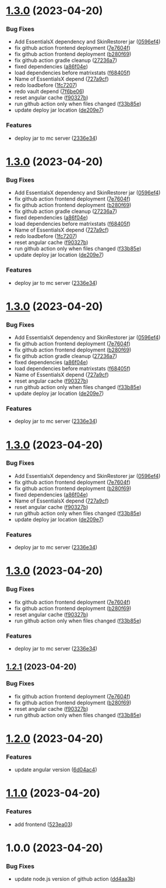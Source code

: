 # [1.3.0](https://github.com/TheMatrixNetwork/MatrixStats2/compare/v1.2.0...v1.3.0) (2023-04-20)


### Bug Fixes

* Add EssentialsX dependency and SkinRestorer jar ([0596ef4](https://github.com/TheMatrixNetwork/MatrixStats2/commit/0596ef40b85ad445de85e2b8a359d6171b50a6dc))
* fix github action frontend deployment ([7e7604f](https://github.com/TheMatrixNetwork/MatrixStats2/commit/7e7604fb5567eb0e9daa9e52abd2dee703a2581d))
* fix github action frontend deployment ([b280f69](https://github.com/TheMatrixNetwork/MatrixStats2/commit/b280f69518ff1264f2200627a8ab2265984aeace))
* fix github action gradle cleanup ([27236a7](https://github.com/TheMatrixNetwork/MatrixStats2/commit/27236a703d460f58f6f145caee7509eea0d18223))
* fixed dependencies ([a86f04e](https://github.com/TheMatrixNetwork/MatrixStats2/commit/a86f04e465d63a0a2738fc51b7b141822962dc62))
* load dependencies before matrixstats ([f68405f](https://github.com/TheMatrixNetwork/MatrixStats2/commit/f68405ffdf67573b275ae04e6b5d3bd01a57577a))
* Name of EssentialsX depend ([727a9cf](https://github.com/TheMatrixNetwork/MatrixStats2/commit/727a9cf0e2fa6935a1080eb913515fe24a88b833))
* redo loadbefore ([1fc7207](https://github.com/TheMatrixNetwork/MatrixStats2/commit/1fc7207d664c3bc221fb0028bcd605902ac23193))
* redo vault depend ([7f6be06](https://github.com/TheMatrixNetwork/MatrixStats2/commit/7f6be067f0176a330922b33871b4577ce6630b75))
* reset angular cache ([f90327b](https://github.com/TheMatrixNetwork/MatrixStats2/commit/f90327b6d4d2c835af2486c4c8da8c7c7f77f34e))
* run github action only when files changed ([f33b85e](https://github.com/TheMatrixNetwork/MatrixStats2/commit/f33b85ebe15e5dde7cc65f2befcb6e3d451f9188))
* update deploy jar location ([de209e7](https://github.com/TheMatrixNetwork/MatrixStats2/commit/de209e7f7cdbeeed75dd91c2bc51ea6c608dbb14))


### Features

* deploy jar to mc server ([2336e34](https://github.com/TheMatrixNetwork/MatrixStats2/commit/2336e3421159d050174f4eebae31dc37b0223923))

# [1.3.0](https://github.com/TheMatrixNetwork/MatrixStats2/compare/v1.2.0...v1.3.0) (2023-04-20)


### Bug Fixes

* Add EssentialsX dependency and SkinRestorer jar ([0596ef4](https://github.com/TheMatrixNetwork/MatrixStats2/commit/0596ef40b85ad445de85e2b8a359d6171b50a6dc))
* fix github action frontend deployment ([7e7604f](https://github.com/TheMatrixNetwork/MatrixStats2/commit/7e7604fb5567eb0e9daa9e52abd2dee703a2581d))
* fix github action frontend deployment ([b280f69](https://github.com/TheMatrixNetwork/MatrixStats2/commit/b280f69518ff1264f2200627a8ab2265984aeace))
* fix github action gradle cleanup ([27236a7](https://github.com/TheMatrixNetwork/MatrixStats2/commit/27236a703d460f58f6f145caee7509eea0d18223))
* fixed dependencies ([a86f04e](https://github.com/TheMatrixNetwork/MatrixStats2/commit/a86f04e465d63a0a2738fc51b7b141822962dc62))
* load dependencies before matrixstats ([f68405f](https://github.com/TheMatrixNetwork/MatrixStats2/commit/f68405ffdf67573b275ae04e6b5d3bd01a57577a))
* Name of EssentialsX depend ([727a9cf](https://github.com/TheMatrixNetwork/MatrixStats2/commit/727a9cf0e2fa6935a1080eb913515fe24a88b833))
* redo loadbefore ([1fc7207](https://github.com/TheMatrixNetwork/MatrixStats2/commit/1fc7207d664c3bc221fb0028bcd605902ac23193))
* reset angular cache ([f90327b](https://github.com/TheMatrixNetwork/MatrixStats2/commit/f90327b6d4d2c835af2486c4c8da8c7c7f77f34e))
* run github action only when files changed ([f33b85e](https://github.com/TheMatrixNetwork/MatrixStats2/commit/f33b85ebe15e5dde7cc65f2befcb6e3d451f9188))
* update deploy jar location ([de209e7](https://github.com/TheMatrixNetwork/MatrixStats2/commit/de209e7f7cdbeeed75dd91c2bc51ea6c608dbb14))


### Features

* deploy jar to mc server ([2336e34](https://github.com/TheMatrixNetwork/MatrixStats2/commit/2336e3421159d050174f4eebae31dc37b0223923))

# [1.3.0](https://github.com/TheMatrixNetwork/MatrixStats2/compare/v1.2.0...v1.3.0) (2023-04-20)


### Bug Fixes

* Add EssentialsX dependency and SkinRestorer jar ([0596ef4](https://github.com/TheMatrixNetwork/MatrixStats2/commit/0596ef40b85ad445de85e2b8a359d6171b50a6dc))
* fix github action frontend deployment ([7e7604f](https://github.com/TheMatrixNetwork/MatrixStats2/commit/7e7604fb5567eb0e9daa9e52abd2dee703a2581d))
* fix github action frontend deployment ([b280f69](https://github.com/TheMatrixNetwork/MatrixStats2/commit/b280f69518ff1264f2200627a8ab2265984aeace))
* fix github action gradle cleanup ([27236a7](https://github.com/TheMatrixNetwork/MatrixStats2/commit/27236a703d460f58f6f145caee7509eea0d18223))
* fixed dependencies ([a86f04e](https://github.com/TheMatrixNetwork/MatrixStats2/commit/a86f04e465d63a0a2738fc51b7b141822962dc62))
* load dependencies before matrixstats ([f68405f](https://github.com/TheMatrixNetwork/MatrixStats2/commit/f68405ffdf67573b275ae04e6b5d3bd01a57577a))
* Name of EssentialsX depend ([727a9cf](https://github.com/TheMatrixNetwork/MatrixStats2/commit/727a9cf0e2fa6935a1080eb913515fe24a88b833))
* reset angular cache ([f90327b](https://github.com/TheMatrixNetwork/MatrixStats2/commit/f90327b6d4d2c835af2486c4c8da8c7c7f77f34e))
* run github action only when files changed ([f33b85e](https://github.com/TheMatrixNetwork/MatrixStats2/commit/f33b85ebe15e5dde7cc65f2befcb6e3d451f9188))
* update deploy jar location ([de209e7](https://github.com/TheMatrixNetwork/MatrixStats2/commit/de209e7f7cdbeeed75dd91c2bc51ea6c608dbb14))


### Features

* deploy jar to mc server ([2336e34](https://github.com/TheMatrixNetwork/MatrixStats2/commit/2336e3421159d050174f4eebae31dc37b0223923))

# [1.3.0](https://github.com/TheMatrixNetwork/MatrixStats2/compare/v1.2.0...v1.3.0) (2023-04-20)


### Bug Fixes

* Add EssentialsX dependency and SkinRestorer jar ([0596ef4](https://github.com/TheMatrixNetwork/MatrixStats2/commit/0596ef40b85ad445de85e2b8a359d6171b50a6dc))
* fix github action frontend deployment ([7e7604f](https://github.com/TheMatrixNetwork/MatrixStats2/commit/7e7604fb5567eb0e9daa9e52abd2dee703a2581d))
* fix github action frontend deployment ([b280f69](https://github.com/TheMatrixNetwork/MatrixStats2/commit/b280f69518ff1264f2200627a8ab2265984aeace))
* fixed dependencies ([a86f04e](https://github.com/TheMatrixNetwork/MatrixStats2/commit/a86f04e465d63a0a2738fc51b7b141822962dc62))
* Name of EssentialsX depend ([727a9cf](https://github.com/TheMatrixNetwork/MatrixStats2/commit/727a9cf0e2fa6935a1080eb913515fe24a88b833))
* reset angular cache ([f90327b](https://github.com/TheMatrixNetwork/MatrixStats2/commit/f90327b6d4d2c835af2486c4c8da8c7c7f77f34e))
* run github action only when files changed ([f33b85e](https://github.com/TheMatrixNetwork/MatrixStats2/commit/f33b85ebe15e5dde7cc65f2befcb6e3d451f9188))
* update deploy jar location ([de209e7](https://github.com/TheMatrixNetwork/MatrixStats2/commit/de209e7f7cdbeeed75dd91c2bc51ea6c608dbb14))


### Features

* deploy jar to mc server ([2336e34](https://github.com/TheMatrixNetwork/MatrixStats2/commit/2336e3421159d050174f4eebae31dc37b0223923))

# [1.3.0](https://github.com/TheMatrixNetwork/MatrixStats2/compare/v1.2.0...v1.3.0) (2023-04-20)


### Bug Fixes

* fix github action frontend deployment ([7e7604f](https://github.com/TheMatrixNetwork/MatrixStats2/commit/7e7604fb5567eb0e9daa9e52abd2dee703a2581d))
* fix github action frontend deployment ([b280f69](https://github.com/TheMatrixNetwork/MatrixStats2/commit/b280f69518ff1264f2200627a8ab2265984aeace))
* reset angular cache ([f90327b](https://github.com/TheMatrixNetwork/MatrixStats2/commit/f90327b6d4d2c835af2486c4c8da8c7c7f77f34e))
* run github action only when files changed ([f33b85e](https://github.com/TheMatrixNetwork/MatrixStats2/commit/f33b85ebe15e5dde7cc65f2befcb6e3d451f9188))


### Features

* deploy jar to mc server ([2336e34](https://github.com/TheMatrixNetwork/MatrixStats2/commit/2336e3421159d050174f4eebae31dc37b0223923))

## [1.2.1](https://github.com/TheMatrixNetwork/MatrixStats2/compare/v1.2.0...v1.2.1) (2023-04-20)


### Bug Fixes

* fix github action frontend deployment ([7e7604f](https://github.com/TheMatrixNetwork/MatrixStats2/commit/7e7604fb5567eb0e9daa9e52abd2dee703a2581d))
* fix github action frontend deployment ([b280f69](https://github.com/TheMatrixNetwork/MatrixStats2/commit/b280f69518ff1264f2200627a8ab2265984aeace))
* reset angular cache ([f90327b](https://github.com/TheMatrixNetwork/MatrixStats2/commit/f90327b6d4d2c835af2486c4c8da8c7c7f77f34e))
* run github action only when files changed ([f33b85e](https://github.com/TheMatrixNetwork/MatrixStats2/commit/f33b85ebe15e5dde7cc65f2befcb6e3d451f9188))

# [1.2.0](https://github.com/TheMatrixNetwork/MatrixStats2/compare/v1.1.0...v1.2.0) (2023-04-20)


### Features

* update angular version ([6d04ac4](https://github.com/TheMatrixNetwork/MatrixStats2/commit/6d04ac4c29a43eed9ba11497a3b21e1171cce6f3))

# [1.1.0](https://github.com/TheMatrixNetwork/MatrixStats2/compare/v1.0.0...v1.1.0) (2023-04-20)


### Features

* add frontend ([523ea03](https://github.com/TheMatrixNetwork/MatrixStats2/commit/523ea03e3ef7aae7c9f4c8119b578bb375bcbb99))

# 1.0.0 (2023-04-20)


### Bug Fixes

* update node.js version of github action ([dd4aa3b](https://github.com/TheMatrixNetwork/MatrixStats2/commit/dd4aa3ba594a4df04567590c89ef782e06918d69))
